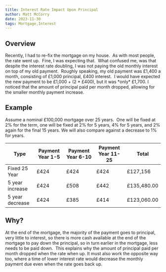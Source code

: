 ```yaml
---
title: Interest Rate Impact Upon Principal
author: Matt McCorry
date: 2023-11-30
tags: Mortgage,Interest
---
```


## Overview

Recently, I had to re-fix the mortgage on my house.  As with most people, the rate went up.  Fine, I was expecting that.  What confused me, was that despite the interest rate doubling, I was not paying the old monthly interest on top of my old payment.  Roughly speaking, my old payment was £1,400 a month, consisting of £1,000 principal, £400 interest.  I would have expected the new payment to be £1,000 + (2 * £400), but it was *only\* £1,700. I noticed that the amount of principal paid per month dropped, allowing for the smaller monthly payment increase.

## Example

Assume a nominal £100,000 mortgage over 25 years.  One will be fixed at 2% for the term, one will be fixed at 2% for 5 years, 4% for 5 years, and 2% again for the final 15 years. We will also compare against a decrease to 1% for years.

| Type            | Payment Year 1-5 | Payment Year 6-10 | Payment Year 11-25 | Total       |
| --------------- | ---------------- | ----------------- | ------------------ | ----------- |
| Fixed 25 Year   | £424             | £424              | £424               | £127,156    |
| 5 year increase | £424             | £508              | £442               | £135,480.00 |
| 5 year decrease | £424             | £385              | £414               | £123,060.00 |

## Why?

At the end of the mortgage, the majority of the payment goes to principal, very little to interest, so there is more cash available at the end of the mortgage to pay down the principal, so in turn earlier in the mortgage, less needs to be paid down.  This explains why the amount of principal paid per month dropped when the rate when up. It must also work the opposite way too, where a time of lower interest rate would decrease the monthly payment due even when the rate goes back up.
